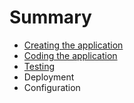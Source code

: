 # Summary

* [Creating the application](creation.md)
* [Coding the application](coding.md)
* [Testing](testing.md)
* Deployment
* Configuration

